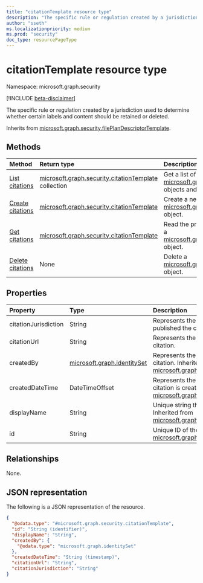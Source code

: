 ```yaml
---
title: "citationTemplate resource type"
description: "The specific rule or regulation created by a jurisdiction used to determine whether certain labels and content should be retained or deleted."
author: "sseth"
ms.localizationpriority: medium
ms.prod: "security"
doc_type: resourcePageType
---
```


# citationTemplate resource type

Namespace: microsoft.graph.security

[!INCLUDE [beta-disclaimer](../../includes/beta-disclaimer.md)]

The specific rule or regulation created by a jurisdiction used to determine whether certain labels and content should be retained or deleted.


Inherits from [microsoft.graph.security.filePlanDescriptorTemplate](../resources/security-fileplandescriptorTemplate.md).

## Methods
|Method|Return type|Description|
|:---|:---|:---|
|[List citations](../api/security-labelsroot-list-citations.md)|[microsoft.graph.security.citationTemplate](../resources/security-citationtemplate.md) collection|Get a list of the [microsoft.graph.security.citationTemplate](../resources/security-citationtemplate.md) objects and their properties.|
|[Create citations](../api/security-labelsroot-post-citations.md)|[microsoft.graph.security.citationTemplate](../resources/security-citationtemplate.md)|Create a new [microsoft.graph.security.citationTemplate](../resources/security-citationtemplate.md) object.|
|[Get citations](../api/security-citationtemplate-get.md)|[microsoft.graph.security.citationTemplate](../resources/security-citationtemplate.md)|Read the properties and relationships of a [microsoft.graph.security.citationTemplate](../resources/security-citationtemplate.md) object.|
|[Delete citations](../api/security-labelsroot-delete-citations.md)|None|Delete a [microsoft.graph.security.citationTemplate](../resources/security-citationtemplate.md) object.|

## Properties
|Property|Type|Description|
|:---|:---|:---|
|citationJurisdiction|String|Represents the jurisdiction or agency that published the citation.|
|citationUrl|String|Represents the URL to the published citation.|
|createdBy|[microsoft.graph.identitySet](/graph/api/resources/identityset)|Represents the user who created the citation. Inherited from [microsoft.graph.security.filePlanDescriptor](../resources/security-fileplandescriptor.md).|
|createdDateTime|DateTimeOffset|Represents the date and time in which the citation is created. Inherited from [microsoft.graph.security.filePlanDescriptor](../resources/security-fileplandescriptor.md).|
|displayName|String|Unique string that defines a citation name. Inherited from [microsoft.graph.security.filePlanDescriptor](../resources/security-fileplandescriptor.md).|
|id|String|Unique ID of the citation. Inherited from [microsoft.graph.entity](../resources/entity.md).|

## Relationships
None.

## JSON representation
The following is a JSON representation of the resource.
<!-- {
  "blockType": "resource",
  "keyProperty": "id",
  "@odata.type": "microsoft.graph.security.citationTemplate",
  "baseType": "microsoft.graph.security.filePlanDescriptor",
  "openType": false
}
-->
``` json
{
  "@odata.type": "#microsoft.graph.security.citationTemplate",
  "id": "String (identifier)",
  "displayName": "String",
  "createdBy": {
    "@odata.type": "microsoft.graph.identitySet"
  },
  "createdDateTime": "String (timestamp)",
  "citationUrl": "String",
  "citationJurisdiction": "String"
}
```

